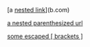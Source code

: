 [a [nested link](a.com)](b.com)

[a nested parenthesized url](a.com(()))

[some escaped \[ brackets \]](example.com)



